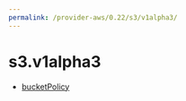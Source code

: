 ```yaml
---
permalink: /provider-aws/0.22/s3/v1alpha3/
---
```


# s3.v1alpha3



* [bucketPolicy](bucketPolicy.md)